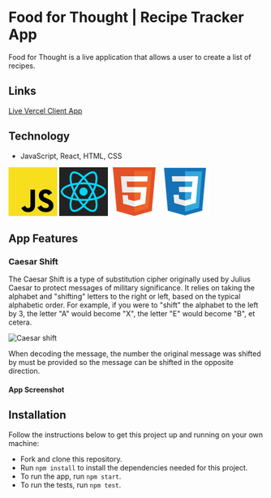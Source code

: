 # Food for Thought | Recipe Tracker App

Food for Thought is a live application that allows a user to create a list of recipes.

## Links
[Live Vercel Client App](https:)  

## Technology
- JavaScript, React, HTML, CSS  
  
![JS icon](images/javascript.png)
![React icon](images/react.png)
![HTML icon](images/html.png)
![CSS icon](images/css.png)  
  
## App Features
### Caesar Shift

The Caesar Shift is a type of substitution cipher originally used by Julius Caesar to protect messages of military significance. It relies on taking the alphabet and "shifting" letters to the right or left, based on the typical alphabetic order. For example, if you were to "shift" the alphabet to the left by 3, the letter "A" would become "X", the letter "E" would become "B", et cetera.  

![Caesar shift](images/caesar.png)  

When decoding the message, the number the original message was shifted by must be provided so the message can be shifted in the opposite direction.

#### App Screenshot

## Installation

Follow the instructions below to get this project up and running on your own machine:

- Fork and clone this repository.
- Run `npm install` to install the dependencies needed for this project.
- To run the app, run `npm start`.
- To run the tests, run `npm test`.
